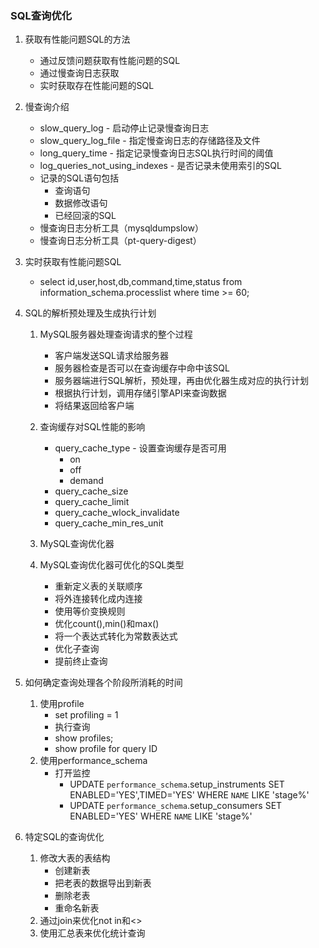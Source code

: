 ### SQL查询优化
1. 获取有性能问题SQL的方法
    - 通过反馈问题获取有性能问题的SQL
    - 通过慢查询日志获取
    - 实时获取存在性能问题的SQL

2. 慢查询介绍
    - slow_query_log - 启动停止记录慢查询日志
    - slow_query_log_file - 指定慢查询日志的存储路径及文件
    - long_query_time - 指定记录慢查询日志SQL执行时间的阈值
    - log_queries_not_using_indexes - 是否记录未使用索引的SQL
    - 记录的SQL语句包括
        - 查询语句
        - 数据修改语句
        - 已经回滚的SQL
    - 慢查询日志分析工具（mysqldumpslow）
    - 慢查询日志分析工具（pt-query-digest）
3. 实时获取有性能问题SQL
    - select id,user,host,db,command,time,status from information_schema.processlist where time >= 60;

4. SQL的解析预处理及生成执行计划
    1. MySQL服务器处理查询请求的整个过程
        - 客户端发送SQL请求给服务器
        - 服务器检查是否可以在查询缓存中命中该SQL
        - 服务器端进行SQL解析，预处理，再由优化器生成对应的执行计划
        - 根据执行计划，调用存储引擎API来查询数据
        - 将结果返回给客户端
    2. 查询缓存对SQL性能的影响
        - query_cache_type - 设置查询缓存是否可用
            - on
            - off
            - demand
        - query_cache_size
        - query_cache_limit
        - query_cache_wlock_invalidate
        - query_cache_min_res_unit

    3. MySQL查询优化器
    4. MySQL查询优化器可优化的SQL类型
        - 重新定义表的关联顺序
        - 将外连接转化成内连接
        - 使用等价变换规则
        - 优化count(),min()和max()
        - 将一个表达式转化为常数表达式
        - 优化子查询
        - 提前终止查询

5. 如何确定查询处理各个阶段所消耗的时间
    1. 使用profile
        - set profiling = 1
        - 执行查询
        - show profiles;
        - show profile for query ID
    2. 使用performance_schema
        - 打开监控
            - UPDATE `performance_schema`.setup_instruments SET ENABLED='YES',TIMED='YES' WHERE `NAME` LIKE 'stage%'
            - UPDATE `performance_schema`.setup_consumers SET ENABLED='YES' WHERE `NAME` LIKE 'stage%'


6. 特定SQL的查询优化
    1. 修改大表的表结构
        - 创建新表
        - 把老表的数据导出到新表
        - 删除老表
        - 重命名新表
    2. 通过join来优化not in和<>
    3. 使用汇总表来优化统计查询

